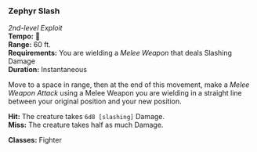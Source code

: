 ### Zephyr Slash
*2nd-level Exploit*  
**Tempo:** 🔷  
**Range:** 60 ft.  
**Requirements:** You are wielding a *Melee Weapon* that deals Slashing Damage  
**Duration:** Instantaneous  

Move to a space in range, then at the end of this movement, make a *Melee Weapon Attack* using a Melee Weapon you are wielding in a straight line between your original position and your new position.

**Hit:** The creature takes `6d8 [slashing]` Damage.  
**Miss:** The creature takes half as much Damage.  

**Classes:** Fighter

